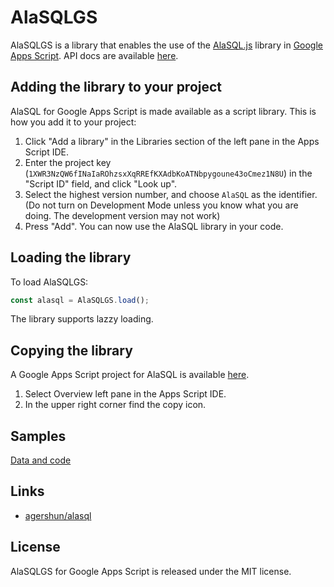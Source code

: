 # AlaSQLGS

AlaSQLGS is a library that enables the use of the [AlaSQL.js](http://alasql.org) library in [Google Apps Script](https://developers.google.com/apps-script/).
API docs are available [here](https://script.google.com/macros/library/versions/d/1XWR3NzQW6fINaIaROhzsxXqRREfKXAdbKoATNbpygoune43oCmez1N8U).

## Adding the library to your project

AlaSQL for Google Apps Script is made available as a script library. This is how you add it to your project:

1. Click "Add a library" in the Libraries section of the left pane in the Apps Script IDE.
2. Enter the project key (`1XWR3NzQW6fINaIaROhzsxXqRREfKXAdbKoATNbpygoune43oCmez1N8U`) in the "Script ID" field, and click "Look up".
3. Select the highest version number, and choose `AlaSQL` as the identifier. (Do not turn on Development Mode unless you know what you are doing. The development version may not work)
4. Press "Add". You can now use the AlaSQL library in your code.

## Loading the library

To load AlaSQLGS:

```js
const alasql = AlaSQLGS.load();
```

The library supports lazzy loading.

## Copying the library

A Google Apps Script project for AlaSQL is available [here](https://script.google.com/d/1XWR3NzQW6fINaIaROhzsxXqRREfKXAdbKoATNbpygoune43oCmez1N8U/edit?usp=sharing).

1. Select Overview left pane in the Apps Script IDE.
1. In the upper right corner find the copy icon.

## Samples

[Data and code](https://drive.google.com/drive/folders/1iG34CHDVBIwqG8yOcjJYHl3gx1IsTzOJ?usp=sharing)

## Links

- [agershun/alasql](https://github.com/agershun/alasql)

## License

AlaSQLGS for Google Apps Script is released under the MIT license.
